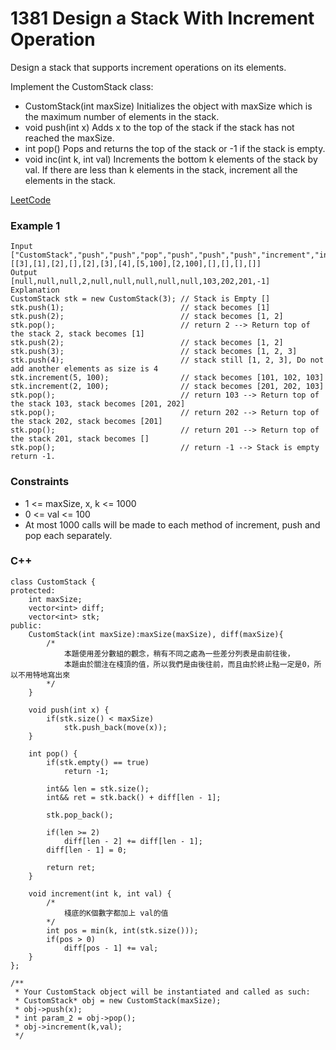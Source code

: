 # 1381 Design a Stack With Increment Operation

Design a stack that supports increment operations on its elements.

Implement the CustomStack class:

* CustomStack(int maxSize) Initializes the object with maxSize which is the maximum number of elements in the stack.
* void push(int x) Adds x to the top of the stack if the stack has not reached the maxSize.
* int pop() Pops and returns the top of the stack or -1 if the stack is empty.
* void inc(int k, int val) Increments the bottom k elements of the stack by val. If there are less than k elements in the stack, increment all the elements in the stack.

[LeetCode](https://leetcode.cn/problems/design-a-stack-with-increment-operation/description/)

### Example 1

```
Input
["CustomStack","push","push","pop","push","push","push","increment","increment","pop","pop","pop","pop"]
[[3],[1],[2],[],[2],[3],[4],[5,100],[2,100],[],[],[],[]]
Output
[null,null,null,2,null,null,null,null,null,103,202,201,-1]
Explanation
CustomStack stk = new CustomStack(3); // Stack is Empty []
stk.push(1);                          // stack becomes [1]
stk.push(2);                          // stack becomes [1, 2]
stk.pop();                            // return 2 --> Return top of the stack 2, stack becomes [1]
stk.push(2);                          // stack becomes [1, 2]
stk.push(3);                          // stack becomes [1, 2, 3]
stk.push(4);                          // stack still [1, 2, 3], Do not add another elements as size is 4
stk.increment(5, 100);                // stack becomes [101, 102, 103]
stk.increment(2, 100);                // stack becomes [201, 202, 103]
stk.pop();                            // return 103 --> Return top of the stack 103, stack becomes [201, 202]
stk.pop();                            // return 202 --> Return top of the stack 202, stack becomes [201]
stk.pop();                            // return 201 --> Return top of the stack 201, stack becomes []
stk.pop();                            // return -1 --> Stack is empty return -1.
```

### Constraints

* 1 <= maxSize, x, k <= 1000
* 0 <= val <= 100
* At most 1000 calls will be made to each method of increment, push and pop each separately.

### C++ 

```
class CustomStack {
protected:
    int maxSize;
    vector<int> diff;
    vector<int> stk;
public:
    CustomStack(int maxSize):maxSize(maxSize), diff(maxSize){
        /*
            本題使用差分數組的觀念，稍有不同之處為一些差分列表是由前往後，
            本題由於關注在棧頂的值，所以我們是由後往前，而且由於終止點一定是0，所以不用特地寫出來
        */
    }
    
    void push(int x) {
        if(stk.size() < maxSize)
            stk.push_back(move(x));
    }
    
    int pop() {
        if(stk.empty() == true)
            return -1;

        int&& len = stk.size();
        int&& ret = stk.back() + diff[len - 1];
        
        stk.pop_back();

        if(len >= 2)
            diff[len - 2] += diff[len - 1];
        diff[len - 1] = 0;

        return ret;
    }
    
    void increment(int k, int val) {
        /*
            棧底的K個數字都加上 val的值
        */
        int pos = min(k, int(stk.size()));
        if(pos > 0)
            diff[pos - 1] += val;
    }
};

/**
 * Your CustomStack object will be instantiated and called as such:
 * CustomStack* obj = new CustomStack(maxSize);
 * obj->push(x);
 * int param_2 = obj->pop();
 * obj->increment(k,val);
 */
```